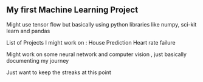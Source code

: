 ## My first Machine Learning Project 

 Might use tensor flow but basically using python libraries like numpy, sci-kit learn and pandas

 List of Projects I might work on :
 House Prediction
 Heart rate failure 

Might work on some neural network and computer vision , just basically documenting my journey

Just want to keep the streaks at this point